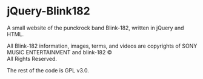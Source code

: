 # jQuery-Blink182
A  small website of the punckrock band Blink-182, written in jQuery and HTML.


All Blink-182 information, images, terms, and videos are copyrights of SONY MUSIC ENTERTAINMENT and blink-182 &copy;<br>
All Rights Reserved.<br>

The rest of the code is GPL v3.0.
